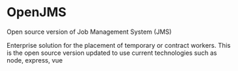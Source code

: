 # OpenJMS
Open source version of Job Management System (JMS)

Enterprise solution for the placement of temporary or contract workers. This is the open source version updated to use current technologies such as node, express, vue

